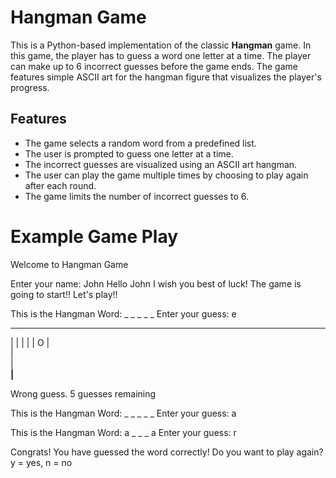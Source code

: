 # Hangman Game

This is a Python-based implementation of the classic **Hangman** game. In this game, the player has to guess a word one letter at a time. The player can make up to 6 incorrect guesses before the game ends. The game features simple ASCII art for the hangman figure that visualizes the player's progress.

## Features

- The game selects a random word from a predefined list.
- The user is prompted to guess one letter at a time.
- The incorrect guesses are visualized using an ASCII art hangman.
- The user can play the game multiple times by choosing to play again after each round.
- The game limits the number of incorrect guesses to 6.

# Example Game Play
Welcome to Hangman Game

Enter your name: John
Hello John I wish you best of luck!
The game is going to start!! Let's play!!

This is the Hangman Word: _ _ _ _ _ 
Enter your guess: e

   _____
  |     |
  |     |
  |     O
  |      
  |      
  |      
__|__

Wrong guess. 5 guesses remaining

This is the Hangman Word: _ _ _ _ _ 
Enter your guess: a

This is the Hangman Word: a _ _ _ a
Enter your guess: r

Congrats! You have guessed the word correctly!
Do you want to play again? y = yes, n = no
